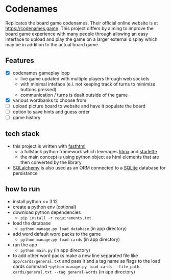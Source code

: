 # Codenames
Replicates the board game codenames. Their official online website is at https://codenames.game. This project differs by
aiming to improve the board game experience with many people through allowing an easy interface to upload and play
the game on a larger external display which may be in addition to the actual board game.

## Features
- [x] codenames gameplay loop
    - live game updated with multiple players through web sockets
    - with minimal inteface (e.i. not keeping track of turns to minimize buttons pressed)
    - communication / turns is dealt outside of the game 
- [x] various wordbanks to choose from
- [ ] upload picture board to website and have it populate the board
- [ ] option to save hints and guess order
- [ ] game history

## tech stack
- this project is written with [fasthtml](https://github.com/AnswerDotAI/fasthtmlc)
    - a fullstack python framework which leverages [htmx](https://htmx.org/) and [starlette](https://www.starlette.io/)
    - the main concept is using python object as html elements that are then converted by the library
- [SQLalchemy](https://www.sqlalchemy.org/) is also used as an ORM connected to a [SQLite](https://www.sqlite.org/) database for persistance

## how to run
- install python <= 3.12
- create a python env (optional)
- download python dependencies
    - `pip install -r requirements.txt`
- load the database 
    - `python manage.py load database` (in app directory)
- add word default word packs to the game
    - `python manage.py load cards` (in app directory)
- run the app
    - `python main.py` (in app directory)
- to add other word packs make a new line separated file like `app/cards/general.txt` and pass it and a tag name as flags to the load cards command
    -`python manage.py load cards --file_path cards/general.txt --tag general-words` (in app directory)

